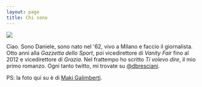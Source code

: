```yaml
---
layout: page
title: Chi sono
---
```


![](http://www.circololettori.it/wp-content/uploads/2013/02/Bresciani-foto-di-Maki-Galimberti.jpg)

Ciao. Sono Daniele, sono nato nel '62, vivo a Milano e faccio il giornalista. Otto anni alla _Gazzetta dello Sport_, poi vicedirettore di _Vanity Fair_ fino al 2012 e vicedirettore di _Grazia_. Nel frattempo ho scritto _Ti volevo dire_, il mio primo romanzo. Ogni tanto twitto, mi trovate su [@dbresciani](https://twitter.com/dbresciani).

PS: la foto qui su è di [Maki Galimberti](http://www.makigalimberti.com/).
